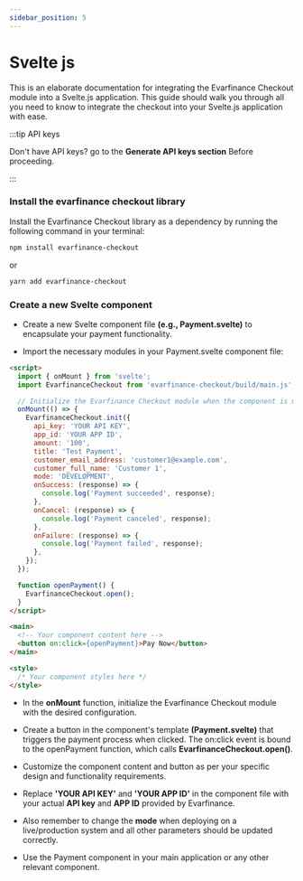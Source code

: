 ```yaml
---
sidebar_position: 5
---
```


# Svelte js

This is an elaborate documentation for integrating the Evarfinance Checkout module into a Svelte.js application. This guide should walk you through all you need to know to integrate the checkout into your Svelte.js application with ease.

:::tip API keys

Don't have API keys? go to the **Generate API keys section** Before proceeding.

:::

### Install the evarfinance checkout library

Install the Evarfinance Checkout library as a dependency by running the following command in your terminal:

```bash
npm install evarfinance-checkout
```

or

```bash
yarn add evarfinance-checkout
```
### Create a new Svelte component

- Create a new Svelte component file **(e.g., Payment.svelte)** to encapsulate your payment functionality.

- Import the necessary modules in your Payment.svelte component file:

```html
<script>
  import { onMount } from 'svelte';
  import EvarfinanceCheckout from 'evarfinance-checkout/build/main.js';

  // Initialize the Evarfinance Checkout module when the component is mounted
  onMount(() => {
    EvarfinanceCheckout.init({
      api_key: 'YOUR API KEY',
      app_id: 'YOUR APP ID',
      amount: '100',
      title: 'Test Payment',
      customer_email_address: 'customer1@example.com',
      customer_full_name: 'Customer 1',
      mode: 'DEVELOPMENT',
      onSuccess: (response) => {
        console.log('Payment succeeded', response);
      },
      onCancel: (response) => {
        console.log('Payment canceled', response);
      },
      onFailure: (response) => {
        console.log('Payment failed', response);
      },
    });
  });

  function openPayment() {
    EvarfinanceCheckout.open();
  }
</script>

<main>
  <!-- Your component content here -->
  <button on:click={openPayment}>Pay Now</button>
</main>

<style>
  /* Your component styles here */
</style>
```

- In the **onMount** function, initialize the Evarfinance Checkout module with the desired configuration.

- Create a button in the component's template **(Payment.svelte)** that triggers the payment process when clicked. The on:click event is bound to the openPayment function, which calls **EvarfinanceCheckout.open()**.

- Customize the component content and button as per your specific design and functionality requirements.

- Replace **'YOUR API KEY'** and **'YOUR APP ID'** in the component file with your actual **API key** and **APP ID** provided by Evarfinance.

- Also remember to change the **mode** when deploying on a live/production system and all other parameters should be updated correctly.

- Use the Payment component in your main application or any other relevant component.